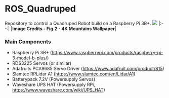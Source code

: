 # ROS_Quadruped

Repository to control a Quadruped Robot build on a Raspberry Pi 3B+.
![](media_files/20221017_184835.gif)
|:--:|
|<b>Image Credits - Fig.2 - 4K Mountains Wallpaper</b>|

### Main Components
- Raspberry Pi 3B+ (https://www.raspberrypi.com/products/raspberry-pi-3-model-b-plus/)
- RDS3225 Servos (or similar) 
- Adafruits PCA9685 Servo Driver (https://www.adafruit.com/product/815)
- Slamtec RPLidar A1 (https://www.slamtec.com/en/Lidar/A1)
- Batterypack 7.2V (Powersupply Servos)
- Waveshare UPS HAT (Powersupply RPi, https://www.waveshare.com/wiki/UPS_HAT)
